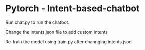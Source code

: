 # Pytorch - Intent-based-chatbot

Run chat.py to run the chatbot.

Change the intents.json file to add custom intents

Re-train the model using train.py after channging intents.json

